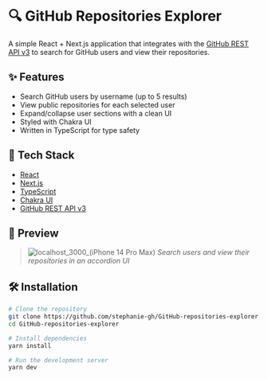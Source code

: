 # 🔍 GitHub Repositories Explorer

A simple React + Next.js application that integrates with the [GitHub REST API v3](https://developer.github.com/v3/) to search for GitHub users and view their repositories.

## ✨ Features

- Search GitHub users by username (up to 5 results)
- View public repositories for each selected user
- Expand/collapse user sections with a clean UI
- Styled with Chakra UI
- Written in TypeScript for type safety

## 🚀 Tech Stack

- [React](https://reactjs.org/)
- [Next.js](https://nextjs.org/)
- [TypeScript](https://www.typescriptlang.org/)
- [Chakra UI](https://chakra-ui.com/)
- [GitHub REST API v3](https://developer.github.com/v3/)

## 📸 Preview

> ![localhost_3000_(iPhone 14 Pro Max)](https://github.com/user-attachments/assets/606d204c-a230-4431-ac9c-cdca3dcf891c)
> _Search users and view their repositories in an accordion UI_


## 🛠️ Installation

```bash
# Clone the repository
git clone https://github.com/stephanie-gh/GitHub-repositories-explorer.git
cd GitHub-repositories-explorer

# Install dependencies
yarn install

# Run the development server
yarn dev
```
